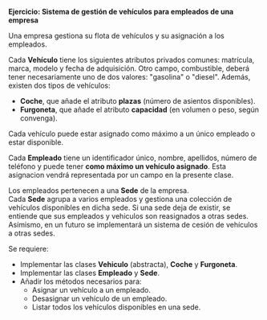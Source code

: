 **Ejercicio: Sistema de gestión de vehículos para empleados de una empresa**

Una empresa gestiona su flota de vehículos y su asignación a los empleados.  

Cada **Vehículo** tiene los siguientes atributos privados comunes: matrícula, marca, modelo y fecha de adquisición. Otro campo, combustible, deberá tener necesariamente uno de dos valores: "gasolina" o "diesel". Además, existen dos tipos de vehículos:  
- **Coche**, que añade el atributo **plazas** (número de asientos disponibles).
- **Furgoneta**, que añade el atributo **capacidad** (en volumen o peso, según convenga).

Cada vehículo puede estar asignado como máximo a un único empleado o estar disponible.  

Cada **Empleado** tiene un identificador único, nombre, apellidos, número de teléfono y puede tener **como máximo un vehículo asignado**. Esta asignacion vendrá representada por un campo en la presente clase.  

Los empleados pertenecen a una **Sede** de la empresa.  
Cada **Sede** agrupa a varios empleados y gestiona una colección de vehículos disponibles en dicha sede. Si una sede deja de existir, se entiende que sus empleados y vehiculos son reasignados a otras sedes. Asímismo, en un futuro se implementará un sistema de cesión de vehículos a otras sedes.

Se requiere:  
- Implementar las clases **Vehiculo** (abstracta), **Coche** y **Furgoneta**.  
- Implementar las clases **Empleado** y **Sede**.  
- Añadir los métodos necesarios para:  
  - Asignar un vehículo a un empleado.
  - Desasignar un vehículo de un empleado.
  - Listar todos los vehículos disponibles en una sede.
